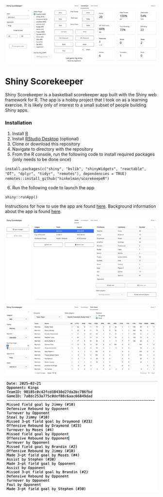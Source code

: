 ![Shiny Scorekeeper](docs/img/scorekeeper.png)

# Shiny Scorekeeper

Shiny Scorekeeper is a basketball scorekeeper app built with the Shiny web framework for R. The app is a hobby project that I took on as a learning exercise. It is likely only of interest to a small subset of people building Shiny apps. 

### Installation

1. Install [R](https://www.r-project.org)
2. Install [RStudio Desktop](https://posit.co/download/rstudio-desktop/) (optional)
3. Clone or download this repository
4. Navigate to directory with the repository
5. From the R console, run the following code to install required packages (only needs to be done once)
```
install.packages(c("shiny", "bslib", "shinyWidgets", "reactable", "DT", "dplyr", "tidyr", "remotes"), dependencies = TRUE)
remotes::install_github("hinkelman/scorekeepeR")
```
6. Run the following code to launch the app
```
shiny::runApp()
```

Instructions for how to use the app are found [here](https://github.com/hinkelman/Shiny-Scorekeeper/blob/master/instructions.md). Background information about the app is found [here](https://github.com/hinkelman/Shiny-Scorekeeper/blob/master/background.md).   

![roster](docs/img/roster.png)  

![stats](docs/img/stats.png)  

![game log](docs/img/gamelog.png)